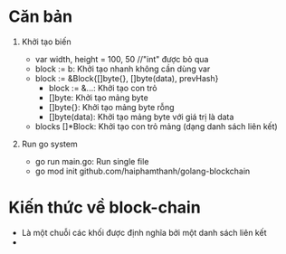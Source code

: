 # Căn bản
1. Khởi tạo biến
   - var width, height = 100, 50 //"int" được bỏ qua
   - block := b: Khởi tạo nhanh không cần dùng var
   - block := &Block{[]byte{}, []byte(data), prevHash}
     - block := &...: Khởi tạo con trỏ
     - []byte: Khởi tạo mảng byte
     - []byte{}: Khởi tạo mảng byte rỗng
     - []byte(data): Khởi tạo mảng byte với giá trị là data
   - blocks []*Block: Khởi tạo con trỏ mảng (dạng danh sách liên kết)


2. Run go system
   - go run main.go: Run single file <main>
   - go mod init github.com/haiphamthanh/golang-blockchain


# Kiến thức về block-chain
   - Là một chuỗi các khối được định nghĩa bởi một danh sách liên kết
   - 